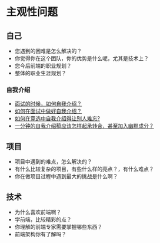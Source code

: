 主观性问题
========

## 自己

- 您遇到的困难是怎么解决的？
- 你觉得你在这个团队，你的优势是什么呢，尤其是技术上？
- 您今后前端的职业规划？
- 整体的职业生涯规划？

### 自我介绍

- [面试的时候，如何自我介绍？](https://www.zhihu.com/question/19603341/answer/368041120)
- [如何在面试中做好自我介绍？](https://www.zhihu.com/question/20055939/answer/31496662)
- [如何在竞选中自我介绍得让别人难忘?](https://www.zhihu.com/question/28218509/answer/39928866)
- [一分钟的自我介绍稿应该怎样起承转合，甚至加入幽默成分？](https://www.zhihu.com/question/20522826/answer/15372202)

## 项目

- 项目中遇到的难点，怎么解决的？
- 有什么比较复杂的项目，有些什么样的亮点？，有什么难点？
- 你在做项目过程中遇到最大的挑战是什么啊？

## 技术

- 为什么喜欢前端啊？
- 学前端，比较精彩的点？
- 你理解的前端专家需要掌握哪些东西？
- 前端架构你有了解吗？
